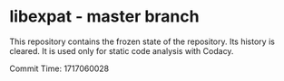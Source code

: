 # libexpat - master branch

This repository contains the frozen state of the repository.
Its history is cleared. It is used only for static code
analysis with Codacy.

Commit Time: 1717060028